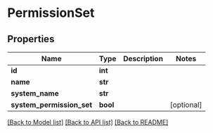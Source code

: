 # PermissionSet

## Properties
Name | Type | Description | Notes
------------ | ------------- | ------------- | -------------
**id** | **int** |  | 
**name** | **str** |  | 
**system_name** | **str** |  | 
**system_permission_set** | **bool** |  | [optional] 

[[Back to Model list]](../README.md#documentation-for-models) [[Back to API list]](../README.md#documentation-for-api-endpoints) [[Back to README]](../README.md)


